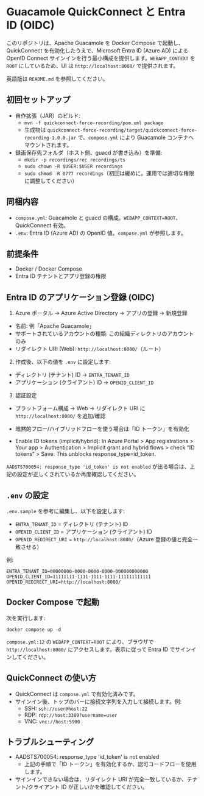 # Guacamole QuickConnect と Entra ID (OIDC)

このリポジトリは、Apache Guacamole を Docker Compose で起動し、QuickConnect を有効化したうえで、Microsoft Entra ID (Azure AD) による OpenID Connect サインインを行う最小構成を提供します。`WEBAPP_CONTEXT` を `ROOT` にしているため、UI は `http://localhost:8080/` で提供されます。

英語版は `README.md` を参照してください。

## 初回セットアップ
- 自作拡張（JAR）のビルド:
  - `mvn -f quickconnect-force-recording/pom.xml package`
  - 生成物は `quickconnect-force-recording/target/quickconnect-force-recording-1.0.0.jar` で、`compose.yml` により Guacamole コンテナへマウントされます。
- 録画保存先フォルダ（ホスト側、guacd が書き込み）を準備:
  - `mkdir -p recordings/rec recordings/ts`
  - `sudo chown -R $USER:$USER recordings`
  - `sudo chmod -R 0777 recordings`（初回は緩めに。運用では適切な権限に調整してください）

## 同梱内容
- `compose.yml`: Guacamole と guacd の構成。`WEBAPP_CONTEXT=ROOT`、QuickConnect 有効。
- `.env`: Entra ID (Azure AD) の OpenID 値。`compose.yml` が参照します。

## 前提条件
- Docker / Docker Compose
- Entra ID テナントとアプリ登録の権限

## Entra ID のアプリケーション登録 (OIDC)
1) Azure ポータル → Azure Active Directory → アプリの登録 → 新規登録
- 名前: 例「Apache Guacamole」
- サポートされているアカウントの種類: この組織ディレクトリのアカウントのみ
- リダイレクト URI (Web): `http://localhost:8080/`（ルート）

2) 作成後、以下の値を `.env` に設定します:
- ディレクトリ (テナント) ID → `ENTRA_TENANT_ID`
- アプリケーション (クライアント) ID → `OPENID_CLIENT_ID`

3) 認証設定
- プラットフォーム構成 → Web → リダイレクト URI に `http://localhost:8080/` を追加/確認
- 暗黙的フロー/ハイブリッドフローを使う場合は「ID トークン」を有効化

- Enable ID tokens (implicit/hybrid): In Azure Portal > App registrations > Your app > Authentication > Implicit grant and hybrid flows > check “ID tokens” > Save. This unblocks response_type=id_token.

`AADSTS700054: response_type 'id_token' is not enabled` が出る場合は、上記の設定が正しくされているか再度確認してください。

## `.env` の設定
`.env.sample` を参考に編集し、以下を設定します:
- `ENTRA_TENANT_ID` = ディレクトリ (テナント) ID
- `OPENID_CLIENT_ID` = アプリケーション (クライアント) ID
- `OPENID_REDIRECT_URI` = `http://localhost:8080/`（Azure 登録の値と完全一致させる）

例:

```
ENTRA_TENANT_ID=00000000-0000-0000-0000-000000000000
OPENID_CLIENT_ID=11111111-1111-1111-1111-111111111111
OPENID_REDIRECT_URI=http://localhost:8080/
```

## Docker Compose で起動
次を実行します:

```
docker compose up -d
```

`compose.yml:12` の `WEBAPP_CONTEXT=ROOT` により、ブラウザで `http://localhost:8080/` にアクセスします。表示に従って Entra ID でサインインしてください。

## QuickConnect の使い方
- QuickConnect は `compose.yml` で有効化済みです。
- サインイン後、トップのバーに接続文字列を入力して接続します。例:
  - SSH: `ssh://user@host:22`
  - RDP: `rdp://host:3389?username=user`
  - VNC: `vnc://host:5900`

## トラブルシューティング
- AADSTS700054: response_type 'id_token' is not enabled
  - 上記の手順で「ID トークン」を有効化するか、認可コードフローを使用します。
- サインインできない場合は、リダイレクト URI が完全一致しているか、テナント/クライアント ID が正しいかを確認してください。
